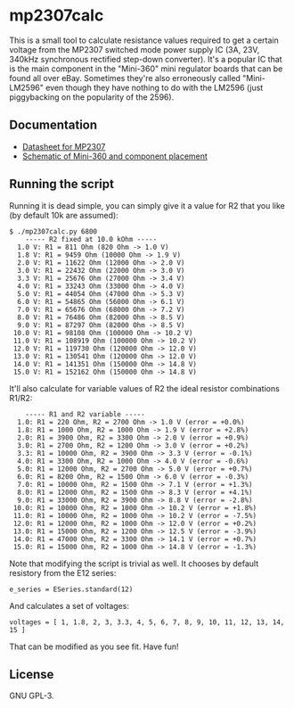 # mp2307calc
This is a small tool to calculate resistance values required to get a certain
voltage from the MP2307 switched mode power supply IC (3A, 23V, 340kHz
synchronous rectified step-down converter). It's a popular IC that is the main
component in the "Mini-360" mini regulator boards that can be found all over
eBay. Sometimes they're also erroneously called "Mini-LM2596" even though they
have nothing to do with the LM2596 (just piggybacking on the popularity of the
2596).

## Documentation
  * [Datasheet for MP2307](https://www.monolithicpower.com/pub/media/document/MP2307_r1.9.pdf)
  * [Schematic of Mini-360 and component placement](https://johndoe31415.github.io/mp2307calc/)

## Running the script
Running it is dead simple, you can simply give it a value for R2 that you like
(by default 10k are assumed):

```
$ ./mp2307calc.py 6800
    ----- R2 fixed at 10.0 kOhm -----
  1.0 V: R1 = 811 Ohm (820 Ohm -> 1.0 V)
  1.8 V: R1 = 9459 Ohm (10000 Ohm -> 1.9 V)
  2.0 V: R1 = 11622 Ohm (12000 Ohm -> 2.0 V)
  3.0 V: R1 = 22432 Ohm (22000 Ohm -> 3.0 V)
  3.3 V: R1 = 25676 Ohm (27000 Ohm -> 3.4 V)
  4.0 V: R1 = 33243 Ohm (33000 Ohm -> 4.0 V)
  5.0 V: R1 = 44054 Ohm (47000 Ohm -> 5.3 V)
  6.0 V: R1 = 54865 Ohm (56000 Ohm -> 6.1 V)
  7.0 V: R1 = 65676 Ohm (68000 Ohm -> 7.2 V)
  8.0 V: R1 = 76486 Ohm (82000 Ohm -> 8.5 V)
  9.0 V: R1 = 87297 Ohm (82000 Ohm -> 8.5 V)
 10.0 V: R1 = 98108 Ohm (100000 Ohm -> 10.2 V)
 11.0 V: R1 = 108919 Ohm (100000 Ohm -> 10.2 V)
 12.0 V: R1 = 119730 Ohm (120000 Ohm -> 12.0 V)
 13.0 V: R1 = 130541 Ohm (120000 Ohm -> 12.0 V)
 14.0 V: R1 = 141351 Ohm (150000 Ohm -> 14.8 V)
 15.0 V: R1 = 152162 Ohm (150000 Ohm -> 14.8 V)
```

It'll also calculate for variable values of R2 the ideal resistor combinations
R1/R2:

```
    ----- R1 and R2 variable -----
  1.0: R1 = 220 Ohm, R2 = 2700 Ohm -> 1.0 V (error = +0.0%)
  1.8: R1 = 1000 Ohm, R2 = 1000 Ohm -> 1.9 V (error = +2.8%)
  2.0: R1 = 3900 Ohm, R2 = 3300 Ohm -> 2.0 V (error = +0.9%)
  3.0: R1 = 2700 Ohm, R2 = 1200 Ohm -> 3.0 V (error = +0.2%)
  3.3: R1 = 10000 Ohm, R2 = 3900 Ohm -> 3.3 V (error = -0.1%)
  4.0: R1 = 3300 Ohm, R2 = 1000 Ohm -> 4.0 V (error = -0.6%)
  5.0: R1 = 12000 Ohm, R2 = 2700 Ohm -> 5.0 V (error = +0.7%)
  6.0: R1 = 8200 Ohm, R2 = 1500 Ohm -> 6.0 V (error = -0.3%)
  7.0: R1 = 10000 Ohm, R2 = 1500 Ohm -> 7.1 V (error = +1.3%)
  8.0: R1 = 12000 Ohm, R2 = 1500 Ohm -> 8.3 V (error = +4.1%)
  9.0: R1 = 33000 Ohm, R2 = 3900 Ohm -> 8.8 V (error = -2.8%)
 10.0: R1 = 10000 Ohm, R2 = 1000 Ohm -> 10.2 V (error = +1.8%)
 11.0: R1 = 10000 Ohm, R2 = 1000 Ohm -> 10.2 V (error = -7.5%)
 12.0: R1 = 12000 Ohm, R2 = 1000 Ohm -> 12.0 V (error = +0.2%)
 13.0: R1 = 15000 Ohm, R2 = 1200 Ohm -> 12.5 V (error = -3.9%)
 14.0: R1 = 47000 Ohm, R2 = 3300 Ohm -> 14.1 V (error = +0.7%)
 15.0: R1 = 15000 Ohm, R2 = 1000 Ohm -> 14.8 V (error = -1.3%)
```

Note that modifying the script is trivial as well. It chooses by default resistory from the E12 series:

```
e_series = ESeries.standard(12)
```

And calculates a set of voltages:

```
voltages = [ 1, 1.8, 2, 3, 3.3, 4, 5, 6, 7, 8, 9, 10, 11, 12, 13, 14, 15 ]
```

That can be modified as you see fit. Have fun!

## License
GNU GPL-3.
